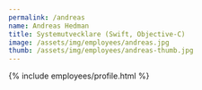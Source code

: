 ```yaml
---
permalink: /andreas
name: Andreas Hedman
title: Systemutvecklare (Swift, Objective‑C)
image: /assets/img/employees/andreas.jpg
thumb: /assets/img/employees/andreas-thumb.jpg
---
```

{% include employees/profile.html %}
